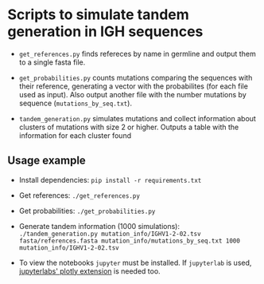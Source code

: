 # Scripts to simulate tandem generation in IGH sequences

- `get_references.py`  finds refereces by name in germline and output them to a single fasta file.

- `get_probabilities.py` counts mutations comparing the sequences with their reference, generating a vector with the probabilites (for each file used as input). Also output another file with the number mutations by sequence (`mutations_by_seq.txt`).

- `tandem_generation.py` simulates mutations and collect information about clusters of mutations with size 2 or higher. Outputs a table with the information for each cluster found


## Usage example
- Install dependencies: `pip install -r requirements.txt`
- Get references: `./get_references.py`
- Get probabilities: `./get_probabilities.py`
- Generate tandem information (1000 simulations): `./tandem_generation.py mutation_info/IGHV1-2-02.tsv fasta/references.fasta mutation_info/mutations_by_seq.txt 1000 mutation_info/IGHV1-2-02.tsv`

- To view the notebooks `jupyter` must be installed. If `jupyterlab` is used, [jupyterlabs' plotly extension](https://github.com/jupyterlab/jupyter-renderers/tree/master/packages/plotly-extension) is needed too.
